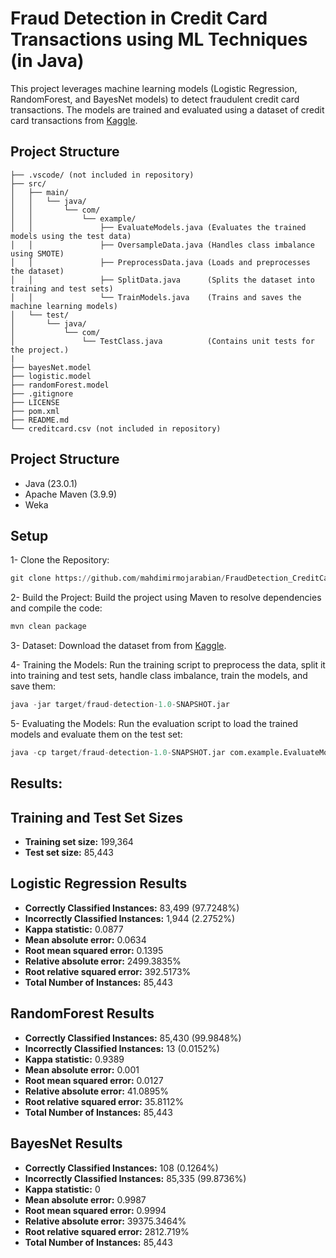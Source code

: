 # Fraud Detection in Credit Card Transactions using ML Techniques (in Java)

This project leverages machine learning models (Logistic Regression, RandomForest, and BayesNet models) to detect fraudulent credit card transactions. The models are trained and evaluated using a dataset of credit card transactions from [Kaggle](https://www.kaggle.com/mlg-ulb/creditcardfraud/data).

## Project Structure

```plaintext
├── .vscode/ (not included in repository)
├── src/
│   ├── main/
│   │   └── java/
│   │       └── com/
│   │           └── example/
│   │               ├── EvaluateModels.java (Evaluates the trained models using the test data)
│   │               ├── OversampleData.java (Handles class imbalance using SMOTE)
│   │               ├── PreprocessData.java (Loads and preprocesses the dataset)
│   │               ├── SplitData.java      (Splits the dataset into training and test sets)
│   │               └── TrainModels.java    (Trains and saves the machine learning models)
│   └── test/
│       └── java/
│           └── com/
│               └── TestClass.java          (Contains unit tests for the project.)
|
├── bayesNet.model
├── logistic.model
├── randomForest.model
├── .gitignore
├── LICENSE
├── pom.xml
├── README.md
└── creditcard.csv (not included in repository)
```

## Project Structure
- Java (23.0.1)
- Apache Maven (3.9.9)
- Weka

## Setup
1- Clone the Repository:
```python
git clone https://github.com/mahdimirmojarabian/FraudDetection_CreditCardTransactions_ML_Java.git
```

2- Build the Project:
Build the project using Maven to resolve dependencies and compile the code:

```python
mvn clean package
```

3- Dataset:
Download the dataset from from [Kaggle](https://www.kaggle.com/mlg-ulb/creditcardfraud/data).

4- Training the Models:
Run the training script to preprocess the data, split it into training and test sets, handle class imbalance, train the models, and save them:

```python
java -jar target/fraud-detection-1.0-SNAPSHOT.jar
```

5- Evaluating the Models:
Run the evaluation script to load the trained models and evaluate them on the test set:
```python
java -cp target/fraud-detection-1.0-SNAPSHOT.jar com.example.EvaluateModels
```

## Results:

## Training and Test Set Sizes

- **Training set size:** 199,364
- **Test set size:** 85,443

## Logistic Regression Results

- **Correctly Classified Instances:** 83,499 (97.7248%)
- **Incorrectly Classified Instances:** 1,944 (2.2752%)
- **Kappa statistic:** 0.0877
- **Mean absolute error:** 0.0634
- **Root mean squared error:** 0.1395
- **Relative absolute error:** 2499.3835%
- **Root relative squared error:** 392.5173%
- **Total Number of Instances:** 85,443

## RandomForest Results

- **Correctly Classified Instances:** 85,430 (99.9848%)
- **Incorrectly Classified Instances:** 13 (0.0152%)
- **Kappa statistic:** 0.9389
- **Mean absolute error:** 0.001
- **Root mean squared error:** 0.0127
- **Relative absolute error:** 41.0895%
- **Root relative squared error:** 35.8112%
- **Total Number of Instances:** 85,443

## BayesNet Results

- **Correctly Classified Instances:** 108 (0.1264%)
- **Incorrectly Classified Instances:** 85,335 (99.8736%)
- **Kappa statistic:** 0
- **Mean absolute error:** 0.9987
- **Root mean squared error:** 0.9994
- **Relative absolute error:** 39375.3464%
- **Root relative squared error:** 2812.719%
- **Total Number of Instances:** 85,443

